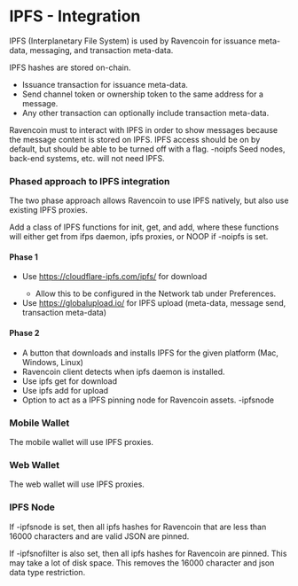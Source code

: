 # IPFS - Integration

IPFS (Interplanetary File System) is used by Ravencoin for issuance meta-data, messaging, and transaction meta-data. 

IPFS hashes are stored on-chain.
* Issuance transaction for issuance meta-data.
* Send channel token or ownership token to the same address for a message.
* Any other transaction can optionally include transaction meta-data. 

Ravencoin must to interact with IPFS in order to show messages because the message content is stored on IPFS.  IPFS access should be on by default, but should be able to be turned off with a flag.  -noipfs  Seed nodes, back-end systems, etc. will not need IPFS.

### Phased approach to IPFS integration

The two phase approach allows Ravencoin to use IPFS natively, but also use existing IPFS proxies.

Add a class of IPFS functions for init, get, and add, where these functions will either get from ifps daemon, ipfs proxies, or NOOP if -noipfs is set.


#### Phase 1
* Use https://cloudflare-ipfs.com/ipfs/<IPFS hash> for download
	* Allow this to be configured in the Network tab under Preferences.
* Use https://globalupload.io/ for IPFS upload (meta-data, message send, transaction meta-data)


#### Phase 2
* A button that downloads and installs IPFS for the given platform (Mac, Windows, Linux)
* Ravencoin client detects when ipfs daemon is installed.
* Use ipfs get for download
* Use ipfs add for upload
* Option to act as a IPFS pinning node for Ravencoin assets.  -ipfsnode

### Mobile Wallet

The mobile wallet will use IPFS proxies.

### Web Wallet

The web wallet will use IPFS proxies.

### IPFS Node
If -ipfsnode is set, then all ipfs hashes for Ravencoin that are less than 16000 characters and are valid JSON are pinned.

If -ipfsnofilter is also set, then all ipfs hashes for Ravencoin are pinned.  This may take a lot of disk space.  This removes the 16000 character and json data type restriction.

